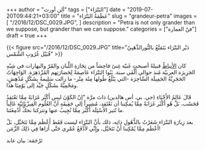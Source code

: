 +++
author = "ألِن أورث"
tags = ["البَتْرَاء"]
date = "2019-07-20T09:44:21+03:00"
title = "عَظَمَةُ البَتْرَاء"
slug = "grandeur-petra"
images = [
  "/2016/12/DSC_0029.JPG",
]
description = "Petra is not only grander than we suppose, but grander than we can suppose."
categories = ["فنّ العمارة"]
draft = true
+++

{{< figure src="/2016/12/DSC_0029.JPG" title="دَيْر البَتْرَاء  يَتَمَتَّعُ بالنُّورالذَّهَبِيّ قُبَيْل غُرُوبِ الشَّمْس" >}}

كان [الأنباطُ](https://ar.wikipedia.org/wiki/%D8%A7%D9%84%D8%A3%D9%86%D8%A8%D8%A7%D8%B7_(%D8%B4%D8%B9%D8%A8)) قبيلةً أصبحت غَنيّة غِنىً فاحِشاً من تِجَارَةِ اللِّبان والمُرّ والبهارات في شِبْهِ الجَزِيرَة العربيّة مُنذ حوالي أَلْفَي سنة. بَنُوا البَتْرَاء عَاصِمَةً لِحَضارَتِهم المُزْدَهِرَة. الوَاجِهَاتُ الحَجَرِيَّةُ الجَمِيلَة السَّاحِرَة -التي يَبْلُغُ طُولها مِئَة مِتْر- ما زالت سَلِيمةً بِشَكْلٍ مُدْهِشٍ، ومَحْمِيَّةً بشَكْلٍ جَيِّد إلى يَوْمِنَا هذا.

<!--more-->

قَالَ عَالِمُ الأَحْيَاءِ (جي. بي. أس هالدين) ذاتَ مرَّة "إنّ الكَوْنَ ليس أَكْثَر غَرَابَةً مِمَّا نَعْتَقِدُ فَحَسْب، بَلْ هُو أَكْثَر غَرَابَةً مِمَّا يُمكِننا أن نَعْتَقِد، مُشِيراً إلى حَقِيقَةِ أنَّ العُلُوم الفِيزْيَائِيَّة غَالِباً ما تُثير الأَسْئِلَة أَكْثَر مِمَّا تُجِيبُ عنها وتتركنا نحكُّ أَدْمِغَتَنا.

بعد زِيارَةِ البَتْرَاء شَعَرْتُ بالذُّهُولِ ذاتِه، ذلك بأنَّ البَتْرَاء ليست فَقَط أَعْظَم مِمَّا نَتَخَيَّل، بَلْ أَعْظَم مِمَّا يُمْكِننا أَنْ نَتَخَيَّل، وإِنِّي لأَدْفَعُ عُمْرِي حَتَّى أَرَاها فِي ذَلِكَ الزَّمَن!

تَرْجَمَة: بيان عابد
